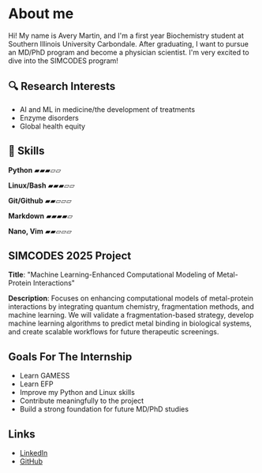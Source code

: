 # About me

Hi! My name is Avery Martin, and I'm a first year Biochemistry student at Southern Illinois University Carbondale. After graduating, I want to pursue an MD/PhD program and become a physician scientist. I'm very excited to dive into the SIMCODES program!

## 🔍 Research Interests
- AI and ML in medicine/the development of treatments
- Enzyme disorders
- Global health equity

## 🧠 Skills

**Python** ▰▰▰▱▱ 

**Linux/Bash**
▰▰▰▱▱ 

**Git/Github**
▰▰▱▱▱ 

**Markdown**
▰▰▰▰▱

**Nano, Vim**
▰▰▱▱▱

## SIMCODES 2025 Project

**Title**: "Machine Learning-Enhanced Computational Modeling of Metal-Protein Interactions"

**Description**: Focuses on enhancing computational models of metal-protein interactions by integrating quantum chemistry, fragmentation methods, and machine learning. We will validate a fragmentation-based strategy, develop machine learning algorithms to predict metal binding in biological systems, and create scalable workflows for future therapeutic screenings. 

## Goals For The Internship
- Learn GAMESS
- Learn EFP
- Improve my Python and Linux skills
- Contribute meaningfully to the project
- Build a strong foundation for future MD/PhD studies

## Links
- [LinkedIn](https://www.linkedin.com/in/avery-martin-36a73b217/)
- [GitHub](https://github.com/avmary06)
